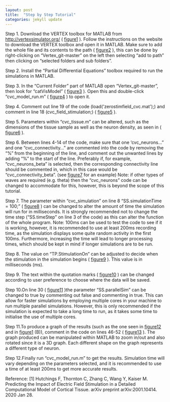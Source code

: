 ```yaml
---
layout: post
title:  "Step by Step Tutorial"
categories: jekyll update
---
```

Step 1.	Download the VERTEX toolbox for MATLAB from <http://vertexsimulator.org/> ( [figure1][figure1-docs] ). Follow the instructions on the website to download the VERTEX toolbox and open it in MATLAB. Make sure to add the whole file and its contents to the path ( [figure2][figure2-docs] ), this can be done by right-clicking on “Vertex_git-master” on the left then selecting “add to path” then clicking on “selected folders and sub folders”. 

Step 2.	Install the “Partial Differential Equations” toolbox required to run the simulations in MATLAB. 

Step 3.	In the “Current Folder” part of MATLAB open “Vertex_git-master”, then look for “catVisModel” ( [figure3][figure3-docs] ). Open this and double-click “cvc_model_run.m” ( [figure4][figure4-docs] ) to open it. 

Step 4.	Comment out line 19 of the code (load('zerostimfield_cvc.mat');) and comment in line 18 (cvc_field_stimulation;) ( [figure5][figure5-docs] ).

Step 5.	Parameters within “cvc_tissue.m” can be altered, such as the dimensions of the tissue sample as well as the neuron density, as seen in ( [figure6][figure6-docs] ). 

Step 6.	Between lines 4-14 of the code, make sure that one ‘cvc_neurons…” and one “cvc_connectivity…” are commented into the code by removing the “%” from the beginning of the line, and comment out the unwanted lines by adding “%” to the start of the line. Preferably if, for example, “cvc_neurons_beta” is selected, then the corresponding connectivity line should be commented in, which in this case would be “cvc_connectivity_beta”. (see [figure7][figure7-docs] for an example)
Note: if other types of waves are required (e.g. theta) then the “cvc_neurons” code can be changed to accommodate for this, however, this is beyond the scope of this tutorial. 

Step 7.	The parameter within “cvc_simulation” on line 8 “SS.simulationTime = 100;” ( [figure8][figure8-docs] ) can be changed to alter the amount of time the simulation will run for in milliseconds. It is strongly recommended not to change the time step (“SS.timeStep” on line 3 of the code) as this can alter the function of the whole program. 
Note: 100ms can be used to test the code to see if it is working, however, it is recommended to use at least 200ms recording time, as the simulation displays some quite random activity in the first 100ms. Furthermore, increasing the time will lead to longer processing times, which should be kept in mind if longer simulations are to be run. 

Step 8.	The value on “TP.StimulationOn” can be adjusted to decide when the stimulation in the simulation begins ( [figure9][figure9-docs] ). This value is in milliseconds (ms). 

Step 9.	The text within the quotation marks ( [figure10][figure10-docs] ) can be changed according to user preference to choose where the data will be saved. 

Step 10.On line 30 ( [figure11][figure11-docs] )the parameter “SS.parallelSim” can be changed to true by commenting out false and commenting in true. This can allow for faster simulations by employing multiple cores in your machine to run multiple parallel simulations. However, this is only recommended if the simulation is expected to take a long time to run, as it takes some time to initialise the use of multiple cores. 

Step 11.To produce a graph of the results (such as the one seen in [figure12][figure12-docs] and in [figure1][figure1-docs] (B)), comment in the code on lines 46-52 ( [figure13][figure13-docs] ). The graph produced can be manipulated within MATLAB to zoom in/out and also rotated since it is a 3D graph. Each different shape on the graph represents a different type of neuron. 

Step 12.Finally run “cvc_model_run.m” to get the results. Simulation time will vary depending on the parameters selected, and it is recommended to use a time of at least 200ms to get more accurate results. 

[figure1-docs]: https://github.com/Yueran-Cao/simulated_stimulation_on_VERTEX/blob/main/fig1.jpg/
[figure2-docs]: https://github.com/Yueran-Cao/simulated_stimulation_on_VERTEX/blob/main/fig2.png/
[figure3-docs]: https://github.com/Yueran-Cao/simulated_stimulation_on_VERTEX/blob/main/fig3.png/
[figure4-docs]: https://github.com/Yueran-Cao/simulated_stimulation_on_VERTEX/blob/main/fig4.png/
[figure5-docs]: https://github.com/Yueran-Cao/simulated_stimulation_on_VERTEX/blob/main/fig5.png/
[figure6-docs]: https://github.com/Yueran-Cao/simulated_stimulation_on_VERTEX/blob/main/fig6.png/
[figure7-docs]: https://github.com/Yueran-Cao/simulated_stimulation_on_VERTEX/blob/main/fig7.png/
[figure8-docs]: https://github.com/Yueran-Cao/simulated_stimulation_on_VERTEX/blob/main/fig8.png/
[figure9-docs]: https://github.com/Yueran-Cao/simulated_stimulation_on_VERTEX/blob/main/fig9.png/
[figure10-docs]: https://github.com/Yueran-Cao/simulated_stimulation_on_VERTEX/blob/main/fig10.png
[figure11-docs]: https://github.com/Yueran-Cao/simulated_stimulation_on_VERTEX/blob/main/fig11.png
[figure12-docs]: https://github.com/Yueran-Cao/simulated_stimulation_on_VERTEX/blob/main/fig12.png
[figure13-docs]: https://github.com/Yueran-Cao/simulated_stimulation_on_VERTEX/blob/main/fig13.png
Reference:
[1] Hutchings F, Thornton C, Zhang C, Wang Y, Kaiser M. Predicting the Impact of Electric Field Stimulation in a Detailed Computational Model of Cortical Tissue. arXiv preprint arXiv:2001.10414. 2020 Jan 28.


